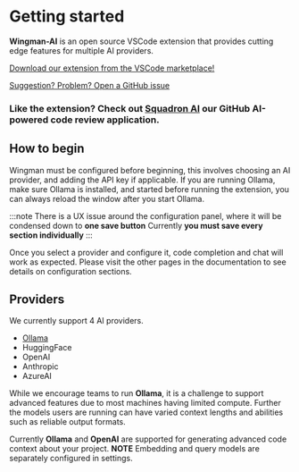 # Getting started

**Wingman-AI** is an open source VSCode extension that provides cutting edge features for multiple AI providers.

[Download our extension from the VSCode marketplace!](https://marketplace.visualstudio.com/items?itemName=WingMan.wing-man)

[Suggestion? Problem? Open a GitHub issue](https://github.com/RussellCanfield/wingman-ai)

### **Like the extension? Check out [Squadron AI](https://www.squadron-ai.com)** our GitHub AI-powered code review application.

## How to begin

Wingman must be configured before beginning, this involves choosing an AI provider, and adding the API key if applicable.
If you are running Ollama, make sure Ollama is installed, and started before running the extension, you can always reload the window after you start Ollama.

:::note
There is a UX issue around the configuration panel, where it will be condensed down to **one save button**
Currently **you must save every section individually**
:::

Once you select a provider and configure it, code completion and chat will work as expected. Please visit the other pages in the documentation to see details on configuration sections.

## Providers

We currently support 4 AI providers.

-   [Ollama](https://ollama.ai/)
-   HuggingFace
-   OpenAI
-   Anthropic
-   AzureAI

While we encourage teams to run **Ollama**, it is a challenge to support advanced features due to most machines having limited compute.
Further the models users are running can have varied context lengths and abilities such as reliable output formats.

Currently **Ollama** and **OpenAI** are supported for generating advanced code context about your project. **NOTE** Embedding and query models are separately configured in settings.
